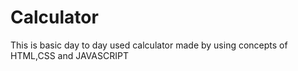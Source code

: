 # Calculator
This is basic day to day used calculator made by using concepts of HTML,CSS and JAVASCRIPT
